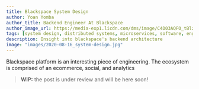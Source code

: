 ```yaml
---
title: Blackspace System Design
author: Yoan Yomba
author_title: Backend Engineer At Blackspace
author_image_url: https://media-exp1.licdn.com/dms/image/C4D03AQFO_tBlzPZ4ug/profile-displayphoto-shrink_400_400/0?e=1602720000&v=beta&t=35CS2a0jRg32mhVbwpqbddP8HJsFp75hLeQJjAHQHCw      
tags: [system design, distributed systems, microservices, software, engineering]
description: Insight into blackspace's backend architecture
image: "images/2020-08-16_system-design.jpg"
---
```


Blackspace platform is an interesting piece of engineering. The ecosystem is comprised of an ecommerce, social, and analytics

<!--truncate-->

> **WIP:** the post is under review and will be here soon!
